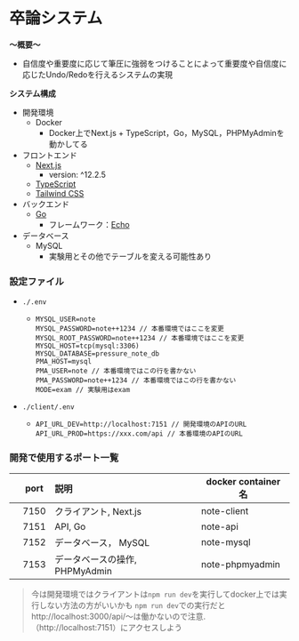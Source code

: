 # 卒論システム

**〜概要〜**

- 自信度や重要度に応じて筆圧に強弱をつけることによって重要度や自信度に応じたUndo/Redoを行えるシステムの実現

**システム構成**

- 開発環境
  - Docker
    - Docker上でNext.js + TypeScript，Go，MySQL，PHPMyAdminを動かしてる
- フロントエンド
  - [Next.js](https://nextjs.org/)
    - version: ^12.2.5
  - [TypeScript](https://www.typescriptlang.org/)
  - [Tailwind CSS](https://tailwindcss.com/)
- バックエンド
  - [Go](https://golang.org/)
    - フレームワーク：[Echo](https://echo.labstack.com/)
- データベース
  - MySQL
    - 実験用とその他でテーブルを変える可能性あり

### 設定ファイル
- `./.env`
  - ```
    MYSQL_USER=note
    MYSQL_PASSWORD=note++1234 // 本番環境ではここを変更
    MYSQL_ROOT_PASSWORD=note++1234 // 本番環境ではここを変更
    MYSQL_HOST=tcp(mysql:3306)
    MYSQL_DATABASE=pressure_note_db
    PMA_HOST=mysql
    PMA_USER=note // 本番環境ではこの行を書かない
    PMA_PASSWORD=note++1234 // 本番環境ではこの行を書かない
    MODE=exam // 実験用はexam
    ```

- `./client/.env`
  - ```
    API_URL_DEV=http://localhost:7151 // 開発環境のAPIのURL
    API_URL_PROD=https://xxx.com/api // 本番環境のAPIのURL
    ```

### 開発で使用するポート一覧

|     | port | 説明                           | docker container 名 |
| :-: | ---- | :----------------------------- | ------------------- |
|     | 7150 | クライアント, Next.js          | note-client         |
|     | 7151 | API, Go                        | note-api            |
|     | 7152 | データベース，   MySQL         | note-mysql          |
|     | 7153 | データベースの操作, PHPMyAdmin | note-phpmyadmin     |

> 今は開発環境ではクライアントは`npm run dev`を実行してdocker上では実行しない方法の方がいいかも
  > `npm run dev`での実行だとhttp://localhost:3000/api/〜は働かないので注意.（http://localhost:7151）にアクセスしよう 